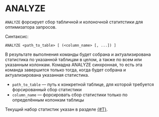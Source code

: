 # ANALYZE

`ANALYZE` форсирует сбор табличной и колоночной статитстики для оптимизатора запросов.

Синтаксис:

```yql
ANALYZE <path_to_table> [ (<column_name> [, ...]) ]
```

В результате выполнения команды будет собрана и актуализирована статистика по указанной таблицам в целом, а также по всем или указанным колонкам. Комадна ANALYZE синхронная, то есть эта команда завершится только тогда, когда будет собрана и актуализирована указанная статистика.

* `path_to_table` — путь к конкретной таблице, для которой требуется форсированный сбор статистики
* `column_name` — форсировать сбор статистики только по определённым колонкам таблицы

Текущий набор статистик указан в разделе [{#T}](../../concepts/optimizer.md#statistics).
